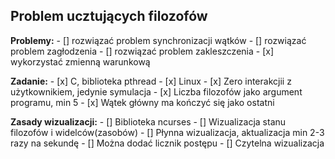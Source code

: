 ## Problem ucztujących filozofów

**Problemy:**
\- [] rozwiązać problem synchronizacji wątków
\- [] rozwiązać problem zagłodzenia
\- [] rozwiązać problem zakleszczenia
\- [x] wykorzystać zmienną warunkową

**Zadanie:**
\- [x] C, biblioteka pthread
\- [x] Linux
\- [x] Zero interakcjii z użytkownikiem, jedynie symulacja
\- [x] Liczba filozofów jako argument programu, min 5
\- [x] Wątek główny ma kończyć się jako ostatni

**Zasady wizualizacji:**
\- [] Biblioteka ncurses
\- [] Wizualizacja stanu filozofów i widelców(zasobów)
\- [] Płynna wizualizacja, aktualizacja min 2-3 razy na sekundę
\- [] Można dodać licznik postępu
\- [] Czytelna wizualizacja
